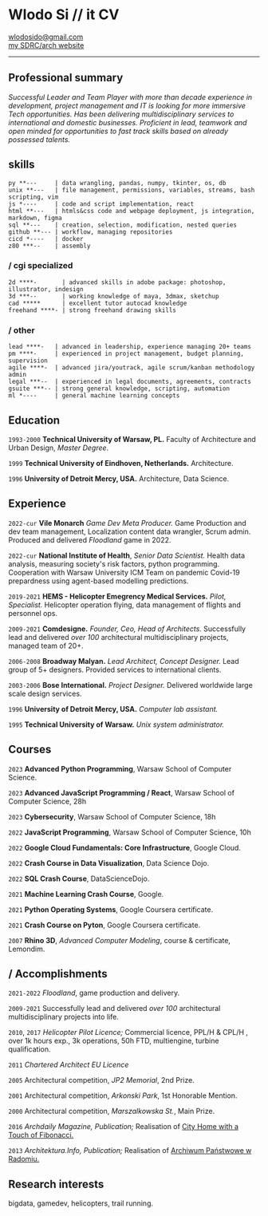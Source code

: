 <!-- #                             
          |                   
,   .,---.|--- ,---.,---.,---.
|   ||---'|    `---.|   ||   |
`---|`---'`---'`---'`---'`   '
`---'                          
-->

# Wlodo Si // it CV

<div id="webaddress">
<a href="mailto:wlodosido@gmail.com">wlodosido@gmail.com</a><br>
<a href="http://sidorczuk.com">my SDRC/arch website</a>
</div>

---
## Professional summary

*Successful Leader and Team Player with more than decade experience in development, project management and IT is looking for more immersive Tech opportunities. Has been delivering multidisciplinary services to international and domestic businesses. Proficient in lead, teamwork and open minded for opportunities to fast track skills based on already possessed talents.*

## skills
	py **---     | data wrangling, pandas, numpy, tkinter, os, db
	unix **---   | file management, permissions, variables, streams, bash scripting, vim
	js *----     | code and script implementation, react
	html **---   | htmls&css code and webpage deployment, js integration, markdown, figma
	sql **---    | creation, selection, modification, nested queries
	github **--- | workflow, managing repositories
	cicd *----   | docker
	z80 ***--    | assembly
### / cgi specialized
	2d ****-       | advanced skills in adobe package: photoshop, illustrator, indesign
	3d ***--       | working knowledge of maya, 3dmax, sketchup
	cad *****      | excellent tutor autocad knowledge
	freehand ****- | strong freehand drawing skills
### / other
	lead ****-   | advanced in leadership, experience managing 20+ teams
	pm ****-     | experienced in project management, budget planning, supervision
	agile ****-  | advanced jira/youtrack, agile scrum/kanban methodology admin
	legal ***--  | experienced in legal documents, agreements, contracts
	gsuite ***-- | strong general knowledge, scripting, automation
	ml *----     | general machine learning concepts

## Education
`1993-2000`
**Technical University of Warsaw, PL.** Faculty of Architecture and Urban Design, *Master Degree*.

`1999`
**Technical University of Eindhoven, Netherlands.** Architecture.

`1996`
**University of Detroit Mercy, USA.** Architecture, Data Science.

## Experience
`2022-cur`
**Vile Monarch** *Game Dev Meta Producer.* Game Production and dev team management, Localization content data wrangler, Scrum admin. Produced and delivered *Floodland* game in 2022.

`2022-cur`
**National Institute of Health**, *Senior Data Scientist.* Health data analysis, measuring society's risk factors, python programming. Cooperation with Warsaw University ICM Team on pandemic Covid-19 prepardness using agent-based modelling predictions.

`2019-2021`
**HEMS - Helicopter Emegrency Medical Services.** _Pilot, Specialist._ Helicopter operation flying, data management of flights and personnel ops.

`2009-2021`
**Comdesigne.** _Founder, Ceo, Head of Architects._ Successfully lead and delivered *over 100* architectural multidisciplinary projects, managed team of 20+.

`2006-2008`
**Broadway Malyan.** _Lead Architect, Concept Designer._ Lead group of 5+ designers. Provided services to international clients.

`2003-2006`
**Bose International.** _Project Designer._ Delivered worldwide large scale design services.

`1996`
**University of Detroit Mercy, USA.** _Computer lab assistant._

`1995`
**Technical University of Warsaw.** _Unix system administrator._

## Courses
`2023`
**Advanced Python Programming**, Warsaw School of Computer Science.

`2023`
**Advanced JavaScript Programming / React**, Warsaw School of Computer Science, 28h

`2023`
**Cybersecurity**, Warsaw School of Computer Science, 18h

`2022`
**JavaScript Programming**, Warsaw School of Computer Science, 10h

`2022`
**Google Cloud Fundamentals: Core Infrastructure**, Google Cloud.

`2022`
**Crash Course in Data Visualization**, Data Science Dojo.

`2022`
**SQL Crash Course**, DataScienceDojo.

`2021`
**Machine Learning Crash Course**, Google.

`2021`
**Python Operating Systems**, Google Coursera certificate.

`2021`
**Crash Course on Pyton**, Google Coursera certificate.

`2007`
**Rhino 3D**, *Advanced Computer Modeling*, course & certificate, Lemondim.

## / Accomplishments
`2021-2022` *Floodland*, game production and delivery.

`2009-2021` Successfully lead and delivered *over 100* architectural multidisciplinary projects into life.

`2010`, `2017`
*Helicopter Pilot Licence;* Commercial licence, PPL/H & CPL/H , over 1k hours exp., 3k operations, 50h FTD, multiengine, turbine qualification.

`2011` *Chartered Architect EU Licence*

`2005` Architectural competition, *JP2 Memorial*, 2nd Prize.

`2001` Architectural competition, *Arkonski Park*, 1st Honorable Mention.

`2000` Architectural competition, *Marszalkowska St.*, Main Prize.

`2016` *Archdaily Magazine, Publication;* Realisation of [City Home with a Touch of Fibonacci.](https://www.archdaily.com/793466/home-town-with-a-touch-of-fibonacci-wlodek-sidorczuk?)

`2013` *Architektura.Info, Publication;* Realisation of [Archiwum Państwowe w Radomiu.](https://architektura.info/architektura/polska_i_swiat/archiwum_panstwowe_w_radomiu)

## Research interests
bigdata, gamedev, helicopters, trail running.

<!-- ### Footer
updated: Jul 2023 -->
